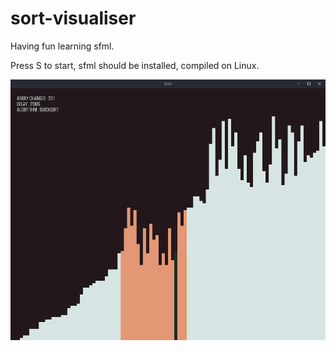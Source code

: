 # sort-visualiser
Having fun learning sfml.

Press S to start, sfml should be installed, compiled on Linux.

![alt text](screenshot.png)